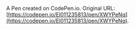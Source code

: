 # 

A Pen created on CodePen.io. Original URL: [https://codepen.io/El011235813/pen/XWYPeNq](https://codepen.io/El011235813/pen/XWYPeNq).

